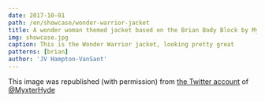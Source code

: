 ```yaml
---
date: 2017-10-01
path: /en/showcase/wonder-warrior-jacket
title: A wonder woman themed jacket based on the Brian Body Block by Myxter Hyde
img: showcase.jpg
caption: This is the Wonder Warrior jacket, looking pretty great
patterns: [brian]
author: 'JV Hampton-VanSant'
---
```


This image was republished (with permission) from 
[the Twitter account](https://twitter.com/MyxterHyde/status/914274197345570816) of 
[@MyxterHyde](https://twitter.com/MyxterHyde)
